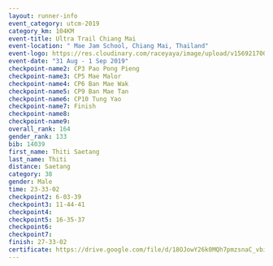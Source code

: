 ```yaml
---
layout: runner-info 
event_category: utcm-2019 
category_km: 104KM 
event-title: Ultra Trail Chiang Mai 
event-location: " Mae Jam School, Chiang Mai, Thailand" 
event-logo: https://res.cloudinary.com/raceyaya/image/upload/v1569217001/logo/ultra-trail-chiangmai_ay7efp.jpg 
event-date: "31 Aug - 1 Sep 2019" 
checkpoint-name2: CP3 Pao Pong Pieng 
checkpoint-name3: CP5 Mae Malor 
checkpoint-name4: CP6 Ban Mae Wak  
checkpoint-name5: CP9 Ban Mae Tan 
checkpoint-name6: CP10 Tung Yao 
checkpoint-name7: Finish 
checkpoint-name8: 
checkpoint-name9: 
overall_rank: 164
gender_rank: 133
bib: 14039
first_name: Thiti Saetang
last_name: Thiti
distance: Saetang
category: 38
gender: Male
time: 23-33-02
checkpoint2: 6-03-39
checkpoint3: 11-44-41
checkpoint4: 
checkpoint5: 16-35-37
checkpoint6: 
checkpoint7: 
finish: 27-33-02
certificate: https://drive.google.com/file/d/18OJowY26k0MQh7pmzsnaC_vbik2UyLRU/view?usp=sharing
---
```

